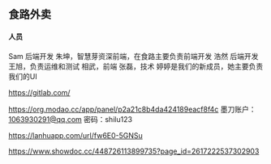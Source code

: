 ## 食路外卖
#### 人员
Sam 后端开发
朱坤，智慧芽资深前端，在食路主要负责前端开发
浩然  后端开发
王旭，负责运维和测试
相武，前端
张磊，技术
婷婷是我们的新成员，她主要负责我们的UI

https://gitlab.com/

https://org.modao.cc/app/panel/p2a21c8b4da424189eacf8f4c
墨刀账户：1063930291@qq.com     密码：shilu123

https://lanhuapp.com/url/fw6E0-5GNSu

https://www.showdoc.cc/448726113899735?page_id=2617222537302903